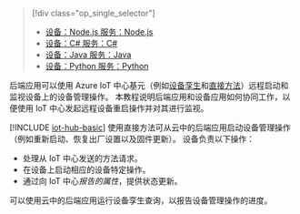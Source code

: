 > [!div class="op_single_selector"]
> * [设备：Node.js 服务：Node.js](../articles/iot-hub/iot-hub-node-node-device-management-get-started.md)
> * [设备：C# 服务：C#](../articles/iot-hub/iot-hub-csharp-csharp-device-management-get-started.md)
> * [设备：Java 服务：Java](../articles/iot-hub/iot-hub-java-java-device-management-getstarted.md)
> * [设备：Python 服务：Python](../articles/iot-hub/iot-hub-python-python-device-management-get-started.md)

后端应用可以使用 Azure IoT 中心基元（例如[设备孪生][lnk-devtwin]和[直接方法][lnk-c2dmethod]）远程启动和监视设备上的设备管理操作。 本教程说明后端应用和设备应用如何协同工作，以便使用 IoT 中心发起远程设备重启操作并对其进行监视。

[!INCLUDE [iot-hub-basic](iot-hub-basic-whole.md)]
使用直接方法可从云中的后端应用启动设备管理操作（例如重新启动、恢复出厂设置以及固件更新）。 设备负责以下操作：

* 处理从 IoT 中心发送的方法请求。
* 在设备上启动相应的设备特定操作。
* 通过向 IoT 中心*报告的属性*，提供状态更新。

可以使用云中的后端应用运行设备孪生查询，以报告设备管理操作的进度。

[lnk-devtwin]: ../articles/iot-hub/iot-hub-devguide-device-twins.md
[lnk-c2dmethod]: ../articles/iot-hub/iot-hub-devguide-direct-methods.md
